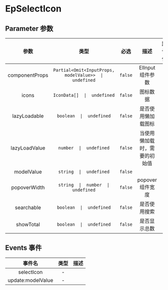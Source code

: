 # EpSelectIcon
## Parameter 参数
| 参数 | 类型 | 必选 | 描述 | 默认值 |
| :-------: | :-------: | :-------: | :-------: | :-------: |
| componentProps | `Partial<Omit<InputProps, modelValue>>  \|  undefined` | `false` | ElInput 组件参数 | -|
| icons | `IconData[]  \|  undefined` | `false` | 图标数据 | -|
| lazyLoadable | `boolean  \|  undefined` | `false` | 是否使用懒加载图标 | -|
| lazyLoadValue | `number  \|  undefined` | `false` | 当使用懒加载时，需要的初始值 | -|
| modelValue | `string  \|  undefined` | `false` |  | -|
| popoverWidth | `string  \|  number  \|  undefined` | `false` | popover组件宽度 | -|
| searchable | `boolean  \|  undefined` | `false` | 是否使用搜索 | -|
| showTotal | `boolean  \|  undefined` | `false` | 是否显示总数 | -|
## Events 事件
|   事件名   |   类型     |  描述      |
| :-------: | :-------: | :-------: |
| selectIcon | - |  |
| update:modelValue | - |  |
